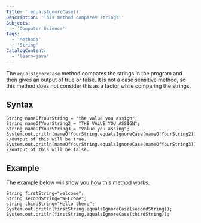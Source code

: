 ```yaml
---
Title: '.equalsIgnoreCase()'
Description: 'This method compares strings.'
Subjects:
  - 'Computer Science'
Tags:
  - 'Methods'
  - 'String'
CatalogContent:
  - 'learn-java'
---
```


The `equalsIgnoreCase` method compares the strings in the program and then gives an output of true or false. It is not a case sensitive method, so this method does not consider this as a factor while comparing the strings.

## Syntax

```pseudo
String nameOfYourString = "the value you assign";
String nameOfYourString2 = "THE VALUE YOU ASSIGN";
String nameOfYourString3 = "Value you assing";
System.out.pritln(nameOfYourString.equalsIgnoreCase(nameOfYourString2)); //output of this will be true.
System.out.pritln(nameOfYourString.equalsIgnoreCase(nameOfYourString3)); //output of this will be false.
```

## Example

The example below will show you how this method works.

```example
String firstString="welcome";
String secondString="WELcome";
string thirdString="Hello there";
System.out.pritln(firstString.equalsIgnoreCase(secondString)); 
System.out.pritln(firstString.equalsIgnoreCase(thirdString));
```